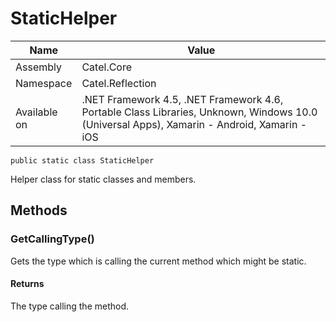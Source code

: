 

# StaticHelper

Name|Value
---|---
Assembly|Catel.Core
Namespace|Catel.Reflection
Available on|.NET Framework 4.5, .NET Framework 4.6, Portable Class Libraries, Unknown, Windows 10.0 (Universal Apps), Xamarin - Android, Xamarin - iOS

```
public static class StaticHelper
```

Helper class for static classes and members.



## Methods

### GetCallingType()

Gets the type which is calling the current method which might be static.

#### Returns

The type calling the method.



